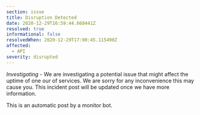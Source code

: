 ```yaml
---
section: issue
title: Disruption Detected
date: 2020-12-29T16:59:44.668441Z
resolved: true
informational: false
resolvedWhen: 2020-12-29T17:00:45.115490Z
affected:
  - API
severity: disrupted
---
```

*Investigating* - We are investigating a potential issue that might affect the uptime of one our of services. We are sorry for any inconvenience this may cause you. This incident post will be updated once we have more information.

This is an automatic post by a monitor bot.
        